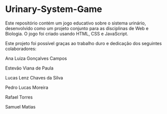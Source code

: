 # Urinary-System-Game

Este repositório contém um jogo educativo sobre o sistema urinário, desenvolvido como um projeto conjunto para as disciplinas de Web e Biologia. O jogo foi criado usando HTML, CSS e JavaScript.

Este projeto foi possível graças ao trabalho duro e dedicação dos seguintes colaboradores:

Ana Luiza Gonçalves Campos

Estevão Viana de Paula

Lucas Lenz Chaves da Silva

Pedro Lucas Moreira

Rafael Torres 

Samuel Matias
